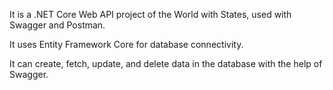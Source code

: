 It is a .NET Core Web API project of the World with States, used with Swagger and Postman.

It uses Entity Framework Core for database connectivity.

It can create, fetch, update, and delete data in the database with the help of Swagger.
